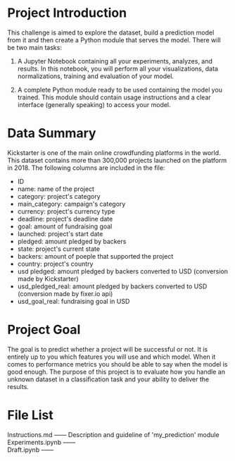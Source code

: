 # Project Introduction
This challenge is aimed to explore the dataset, build a prediction model from it and then create a Python module that serves the model. There will be two main tasks:

1. A Jupyter Notebook containing all your experiments, analyzes, and results. In this notebook, you will perform all your visualizations, data normalizations, training and evaluation of your model.

2. A complete Python module ready to be used containing the model you trained. This module should contain usage instructions and a clear interface (generally speaking) to access your model.
# Data Summary
Kickstarter is one of the main online crowdfunding platforms in the world. This dataset contains more than 300,000 projects launched on the platform in 2018. The following columns are included in the file:
- ID
- name: name of the project
- category: project's category
- main_category: campaign's category
- currency: project's currency type
- deadline: project's deadline date
- goal: amount of fundraising goal
- launched: project's start date
- pledged: amount pledged by backers
- state: project's current state
- backers: amount of poeple that supported the project
- country: project's country
- usd pledged: amount pledged by backers converted to USD (conversion made by Kickstarter)
- usd_pledged_real: amount pledged by backers converted to USD (conversion made by fixer.io api)
- usd_goal_real: fundraising goal in USD
# Project Goal
The goal is to predict whether a project will be successful or not. It is entirely up to you which features you will use and which model. When it comes to performance metrics you should be able to say when the model is good enough. The purpose of this project is to evaluate how you handle an unknown dataset in a classification task and your ability to deliver the results.
# File List
Instructions.md —— Description and guideline of 'my_prediction' module 
Experiments.ipynb ——   
Draft.ipynb ——   
